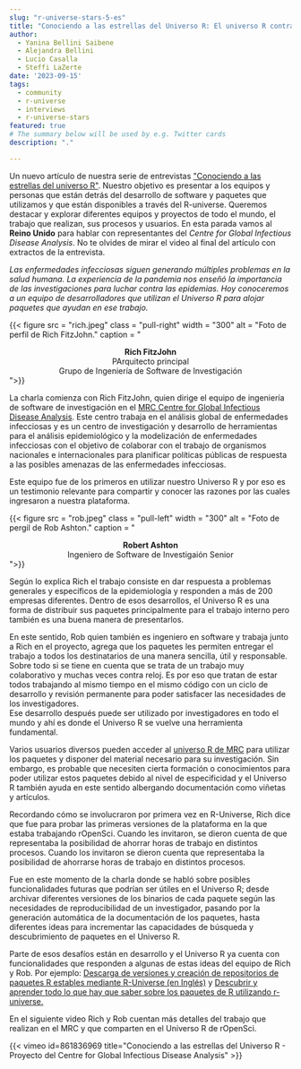```yaml
---
slug: "r-universe-stars-5-es"
title: "Conociendo a las estrellas del Universo R: El universo R contra las enfermedades."
author:
  - Yanina Bellini Saibene
  - Alejandra Bellini
  - Lucio Casalla  
  - Steffi LaZerte
date: '2023-09-15'
tags:
  - community
  - r-universe
  - interviews
  - r-universe-stars
featured: true
# The summary below will be used by e.g. Twitter cards
description: "."

---
```


Un nuevo artículo de nuestra serie de entrevistas ["Conociendo a las estrellas del universo R"](/tags/r-universe-stars/). Nuestro objetivo es presentar a los equipos y personas que están detrás del desarrollo de software y paquetes que utilizamos y que están disponibles a través del R-universe. Queremos destacar y explorar diferentes equipos y proyectos de todo el mundo, el trabajo que realizan, sus procesos y usuarios. En esta parada vamos al __Reino Unido__ para hablar con representantes del _Centre for Global Infectious Disease Analysis_. No te olvides de mirar el video al final del artículo con extractos de la entrevista.

_Las enfermedades infecciosas siguen generando múltiples problemas en la salud humana. La experiencia de la pandemia nos enseñó la importancia de las investigaciones para luchar contra las epidemias. Hoy conoceremos a un equipo de desarrolladores que utilizan el Universo R para alojar paquetes que ayudan en ese trabajo._

{{< figure src = "rich.jpeg" class = "pull-right" width = "300" alt = "Foto de perfil de Rich FitzJohn." caption = "<center><strong>Rich FitzJohn</strong><br>PArquitecto principal<br>Grupo de Ingeniería de Software de Investigación</center>">}}

La charla comienza con Rich FitzJohn, quien dirige el equipo de ingeniería de software de investigación en el [MRC Centre for Global Infectious Disease Analysis](https://www.imperial.ac.uk/mrc-global-infectious-disease-analysis). Este centro trabaja en el análisis global de enfermedades infecciosas y es un centro de investigación y desarrollo de herramientas para el análisis epidemiológico y la modelización de enfermedades infecciosas con el objetivo de colaborar con el trabajo de organismos nacionales e internacionales para planificar políticas públicas de respuesta a las posibles amenazas de las enfermedades infecciosas. 

Este equipo fue de los primeros en utilizar nuestro Universo R y por eso es un testimonio relevante para compartir y conocer las razones por las cuales ingresaron a nuestra plataforma.

{{< figure src = "rob.jpeg" class = "pull-left" width = "300" alt = "Foto de pergil de Rob Ashton." caption = "<center><strong>Robert Ashton</strong><br>Ingeniero de Software de Investigaión Senior</center>">}}

Según lo explica Rich el trabajo consiste en dar respuesta a problemas generales y específicos de la epidemiología y responden a más de 200 empresas diferentes. Dentro de esos desarrollos, el Universo R es una forma de distribuir sus paquetes principalmente para el trabajo interno pero también es una buena manera de presentarlos.

En este sentido, Rob quien también es ingeniero en software y trabaja junto a Rich en el proyecto, agrega que los paquetes les permiten entregar el trabajo a todos los destinatarios de una manera sencilla, útil y responsable. Sobre todo si se tiene en cuenta que se trata de un trabajo muy colaborativo y muchas veces contra reloj. Es por eso que tratan de estar todos trabajando al mismo tiempo en el mismo código con un ciclo de desarrollo y revisión permanente para poder satisfacer las necesidades de los investigadores.  
Ese desarrollo después puede ser utilizado por investigadores en todo el mundo y ahí es donde el Universo R se vuelve una herramienta fundamental. 

Varios usuarios diversos pueden acceder al [universo R de MRC](https://mrc-ide.r-universe.dev) para utilizar los paquetes y disponer del material necesario para su investigación. Sin embargo, es probable que necesiten cierta formación o conocimientos para poder utilizar estos paquetes debido al nivel de especificidad y el Universo R también ayuda en este sentido albergando documentación como viñetas y artículos.

Recordando cómo se involucraron por primera vez en R-Universe, Rich dice que fue para probar las primeras versiones de la plataforma en la que estaba trabajando rOpenSci.  Cuando les invitaron, se dieron cuenta de que representaba la posibilidad de ahorrar horas de trabajo en distintos procesos. Cuando los invitaron se dieron cuenta que representaba la posibilidad de ahorrarse horas de trabajo en distintos procesos. 

Fue en este momento de la charla donde se habló sobre posibles funcionalidades futuras que podrían ser útiles en el Universo R; desde archivar diferentes versiones de los binarios de cada paquete según las necesidades de reproducibilidad de un investigador, pasando por la generación automática de la documentación de los paquetes, hasta diferentes ideas para incrementar las capacidades de búsqueda y descubrimiento de paquetes en el Universo R.

Parte de esos desafíos están en desarrollo y el Universo R ya cuenta con funcionalidades que responden a algunas de estas ideas del equipo de Rich y Rob. Por ejemplo: [Descarga de versiones y creación de repositorios de paquetes R estables mediante R-Universe (en Inglés)](https://ropensci.org/blog/2023/05/31/runiverse-snapshots/) y [Descubrir y aprender todo lo que hay que saber sobre los paquetes de R utilizando r-universe.](https://ropensci.org/es/blog/2023/02/27/runiverse-discovering-es/)

En el siguiente video Rich y Rob cuentan más detalles del trabajo que realizan en el MRC y que comparten en el Universo R de rOpenSci.


{{< vimeo id=861836969 title="Conociendo a las estrellas del Universo R - Proyecto del Centre for Global Infectious Disease Analysis" >}}

